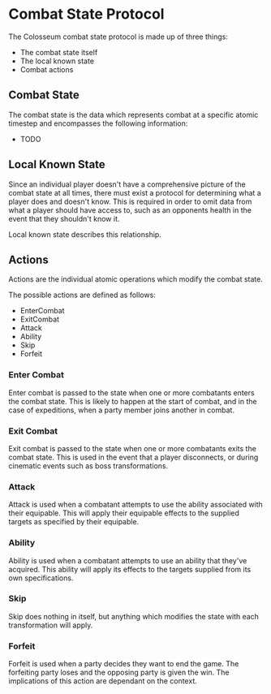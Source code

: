 # Combat State Protocol
The Colosseum combat state protocol is made up of three things:
* The combat state itself
* The local known state
* Combat actions

## Combat State
The combat state is the data which represents combat at a specific atomic timestep and encompasses the following information:
* TODO

## Local Known State
Since an individual player doesn't have a comprehensive picture of the combat state at all times,
there must exist a protocol for determining what a player does and doesn't know.
This is required in order to omit data from what a player should have access to,
such as an opponents health in the event that they shouldn't know it.

Local known state describes this relationship.

## Actions
Actions are the individual atomic operations which modify the combat state.

The possible actions are defined as follows:
* EnterCombat
* ExitCombat
* Attack
* Ability
* Skip
* Forfeit

### Enter Combat
Enter combat is passed to the state when one or more combatants enters the combat state.
This is likely to happen at the start of combat, and in the case of expeditions, when a party member joins another in combat.

### Exit Combat
Exit combat is passed to the state when one or more combatants exits the combat state.
This is used in the event that a player disconnects, or during cinematic events such as boss transformations.

### Attack
Attack is used when a combatant attempts to use the ability associated with their equipable.
This will apply their equipable effects to the supplied targets as specified by their equipable.

### Ability
Ability is used when a combatant attempts to use an ability that they've acquired.
This ability will apply its effects to the targets supplied from its own specifications.

### Skip
Skip does nothing in itself, but anything which modifies the state with each transformation will apply.

### Forfeit
Forfeit is used when a party decides they want to end the game.
The forfeiting party loses and the opposing party is given the win.
The implications of this action are dependant on the context.

